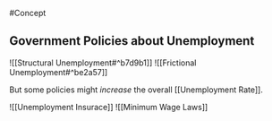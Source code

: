 #Concept 

## Government Policies about Unemployment

![[Structural Unemployment#^b7d9b1]]
![[Frictional Unemployment#^be2a57]]

But some policies might *increase* the overall [[Unemployment Rate]].

![[Unemployment Insurace]]
![[Minimum Wage Laws]]


